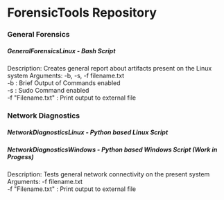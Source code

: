# ForensicTools Repository 


### General Forensics

##### GeneralForensicsLinux - Bash Script 

Description: Creates general report about artifacts present on the Linux system 
Arguments: -b, -s, -f filename.txt
<br>
-b : Brief Output of Commands enabled
<br>
-s : Sudo Command enabled
<br>
-f "Filename.txt" : Print output to external file


### Network Diagnostics 

##### NetworkDiagnosticsLinux - Python based Linux Script
##### NetworkDiagnosticsWindows - Python based Windows Script (Work in Progess)

Description: Tests general network connectivity on the present system 
<br>
Arguments: -f filename.txt
<br>
-f "Filename.txt" : Print output to external file
